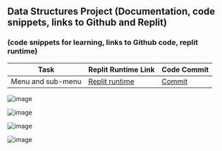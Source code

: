 ## Data Structures Project (Documentation, code snippets, links to Github and Replit)
### (code snippets for learning, links to Github code, replit runtime)


| Task | Replit Runtime Link | Code Commit | 
| --- | --- | --- |
| Menu and sub-menu | [Replit runtime](https://replit.com/@GennalynBongola/Week-0#main.py) | [Commit](https://github.com/Gennalynb123/Individual-Algorithmic-Project/commit/f2275dcc0255913e01eb145bd97a2b7243de1691) |


![image](https://user-images.githubusercontent.com/89223650/157573109-d423a806-cba4-4b01-95a5-68252827e6bc.png)

![image](https://user-images.githubusercontent.com/89223650/157573195-1af01281-15a6-4eb0-8fe8-57ac4552dc7f.png)

![image](https://user-images.githubusercontent.com/89223650/158227574-686f1085-1cfc-411b-9757-135bf948b669.png)

![image](https://user-images.githubusercontent.com/89223650/157575085-2ee8a6f7-2380-4305-8f8d-e0d1aae34b36.png)



